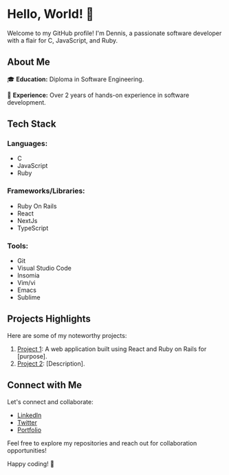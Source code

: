 # Hello, World! 👋

Welcome to my GitHub profile! I'm Dennis, a passionate software developer with a flair for C, JavaScript, and Ruby.

## About Me

🎓 **Education:** Diploma in Software Engineering.

💼 **Experience:** Over 2 years of hands-on experience in software development.

## Tech Stack

### Languages:
- C
- JavaScript
- Ruby

### Frameworks/Libraries:
- Ruby On Rails
- React
- NextJs
- TypeScript

### Tools:
- Git
- Visual Studio Code
- Insomia
- Vim/vi
- Emacs
- Sublime

## Projects Highlights

Here are some of my noteworthy projects:

1. [Project 1](link): A web application built using React and Ruby on Rails for [purpose].
2. [Project 2](link): [Description].

## Connect with Me

Let's connect and collaborate:

- [LinkedIn](https://www.linkedin.com/in/dennis-shakava/)
- [Twitter](https://www.linkedin.com/in/dennis-shakava/)
- [Portfolio](https://www.linkedin.com/in/dennis-shakava/)

Feel free to explore my repositories and reach out for collaboration opportunities!

Happy coding! 🚀
